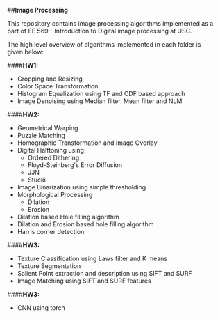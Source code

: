##**Image Processing**

This repository contains image processing algorithms implemented as a   
part of EE 569 - Introduction to Digital image processing at USC.  

The high level overview of algorithms implemented in each folder is   
given below:  

####**HW1:**   
* Cropping and Resizing    
* Color Space Transformation    
* Histogram Equalization using TF and CDF based approach  
* Image Denoising using Median filter, Mean filter and NLM  

####**HW2:**
* Geometrical Warping  
* Puzzle Matching 
* Homographic Transformation and Image Overlay
* Digital Halftoning using:    
    * Ordered Dithering
    * Floyd-Steinberg's Error Diffusion
    * JJN
    * Stucki
* Image Binarization using simple thresholding
* Morphological Processing
    * Dilation
    * Erosion
* Dilation based Hole filling algorithm
* Dilation and Erosion based hole filling algorithm
* Harris corner detection

####**HW3:**
* Texture Classification using Laws filter and K means
* Texture Segmentation
* Salient Point extraction and description using SIFT and SURF
* Image Matching using SIFT and SURF features

####**HW3:**
* CNN using torch

